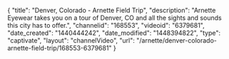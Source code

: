 {
    "title": "Denver, Colorado - Arnette Field Trip",
    "description": "Arnette Eyewear takes you on a tour of Denver, CO and all the sights and sounds this city has to offer.",
    "channelid": "168553",
    "videoid": "6379681",
    "date_created": "1440444242",
    "date_modified": "1448394822",
    "type": "captivate",
    "layout": "channelVideo",
    "url": "\/arnette\/denver-colorado-arnette-field-trip\/168553-6379681"
}